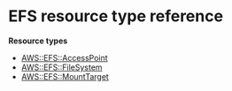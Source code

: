 # EFS resource type reference<a name="AWS_EFS"></a>

**Resource types**
+ [AWS::EFS::AccessPoint](aws-resource-efs-accesspoint.md)
+ [AWS::EFS::FileSystem](aws-resource-efs-filesystem.md)
+ [AWS::EFS::MountTarget](aws-resource-efs-mounttarget.md)